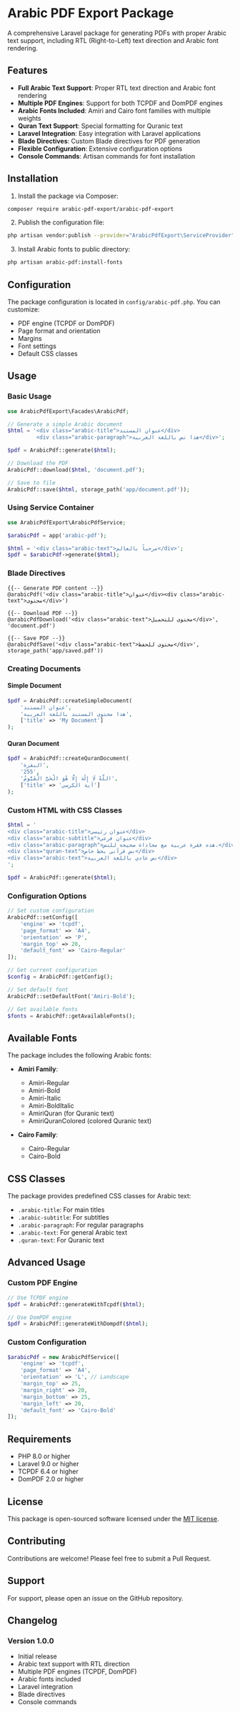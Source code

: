 # Arabic PDF Export Package

A comprehensive Laravel package for generating PDFs with proper Arabic text support, including RTL (Right-to-Left) text direction and Arabic font rendering.

## Features

- **Full Arabic Text Support**: Proper RTL text direction and Arabic font rendering
- **Multiple PDF Engines**: Support for both TCPDF and DomPDF engines
- **Arabic Fonts Included**: Amiri and Cairo font families with multiple weights
- **Quran Text Support**: Special formatting for Quranic text
- **Laravel Integration**: Easy integration with Laravel applications
- **Blade Directives**: Custom Blade directives for PDF generation
- **Flexible Configuration**: Extensive configuration options
- **Console Commands**: Artisan commands for font installation

## Installation

1. Install the package via Composer:

```bash
composer require arabic-pdf-export/arabic-pdf-export
```

2. Publish the configuration file:

```bash
php artisan vendor:publish --provider="ArabicPdfExport\ServiceProvider" --tag="config"
```

3. Install Arabic fonts to public directory:

```bash
php artisan arabic-pdf:install-fonts
```

## Configuration

The package configuration is located in `config/arabic-pdf.php`. You can customize:

- PDF engine (TCPDF or DomPDF)
- Page format and orientation
- Margins
- Font settings
- Default CSS classes

## Usage

### Basic Usage

```php
use ArabicPdfExport\Facades\ArabicPdf;

// Generate a simple Arabic document
$html = '<div class="arabic-title">عنوان المستند</div>
         <div class="arabic-paragraph">هذا نص باللغة العربية</div>';

$pdf = ArabicPdf::generate($html);

// Download the PDF
ArabicPdf::download($html, 'document.pdf');

// Save to file
ArabicPdf::save($html, storage_path('app/document.pdf'));
```

### Using Service Container

```php
use ArabicPdfExport\ArabicPdfService;

$arabicPdf = app('arabic-pdf');

$html = '<div class="arabic-text">مرحباً بالعالم</div>';
$pdf = $arabicPdf->generate($html);
```

### Blade Directives

```blade
{{-- Generate PDF content --}}
@arabicPdf('<div class="arabic-title">عنوان</div><div class="arabic-text">محتوى</div>')

{{-- Download PDF --}}
@arabicPdfDownload('<div class="arabic-text">محتوى للتحميل</div>', 'document.pdf')

{{-- Save PDF --}}
@arabicPdfSave('<div class="arabic-text">محتوى للحفظ</div>', storage_path('app/saved.pdf'))
```

### Creating Documents

#### Simple Document

```php
$pdf = ArabicPdf::createSimpleDocument(
    'عنوان المستند',
    'هذا محتوى المستند باللغة العربية',
    ['title' => 'My Document']
);
```

#### Quran Document

```php
$pdf = ArabicPdf::createQuranDocument(
    'البقرة',
    '255',
    'اللَّهُ لَا إِلَٰهَ إِلَّا هُوَ الْحَيُّ الْقَيُّومُ',
    ['title' => 'آية الكرسي']
);
```

### Custom HTML with CSS Classes

```php
$html = '
<div class="arabic-title">عنوان رئيسي</div>
<div class="arabic-subtitle">عنوان فرعي</div>
<div class="arabic-paragraph">هذه فقرة عربية مع محاذاة صحيحة للنص.</div>
<div class="quran-text">نص قرآني بخط خاص</div>
<div class="arabic-text">نص عادي باللغة العربية</div>
';

$pdf = ArabicPdf::generate($html);
```

### Configuration Options

```php
// Set custom configuration
ArabicPdf::setConfig([
    'engine' => 'tcpdf',
    'page_format' => 'A4',
    'orientation' => 'P',
    'margin_top' => 20,
    'default_font' => 'Cairo-Regular'
]);

// Get current configuration
$config = ArabicPdf::getConfig();

// Set default font
ArabicPdf::setDefaultFont('Amiri-Bold');

// Get available fonts
$fonts = ArabicPdf::getAvailableFonts();
```

## Available Fonts

The package includes the following Arabic fonts:

- **Amiri Family**:
  - Amiri-Regular
  - Amiri-Bold
  - Amiri-Italic
  - Amiri-BoldItalic
  - AmiriQuran (for Quranic text)
  - AmiriQuranColored (colored Quranic text)

- **Cairo Family**:
  - Cairo-Regular
  - Cairo-Bold

## CSS Classes

The package provides predefined CSS classes for Arabic text:

- `.arabic-title`: For main titles
- `.arabic-subtitle`: For subtitles
- `.arabic-paragraph`: For regular paragraphs
- `.arabic-text`: For general Arabic text
- `.quran-text`: For Quranic text

## Advanced Usage

### Custom PDF Engine

```php
// Use TCPDF engine
$pdf = ArabicPdf::generateWithTcpdf($html);

// Use DomPDF engine
$pdf = ArabicPdf::generateWithDompdf($html);
```

### Custom Configuration

```php
$arabicPdf = new ArabicPdfService([
    'engine' => 'tcpdf',
    'page_format' => 'A4',
    'orientation' => 'L', // Landscape
    'margin_top' => 25,
    'margin_right' => 20,
    'margin_bottom' => 25,
    'margin_left' => 20,
    'default_font' => 'Cairo-Bold'
]);
```

## Requirements

- PHP 8.0 or higher
- Laravel 9.0 or higher
- TCPDF 6.4 or higher
- DomPDF 2.0 or higher

## License

This package is open-sourced software licensed under the [MIT license](https://opensource.org/licenses/MIT).

## Contributing

Contributions are welcome! Please feel free to submit a Pull Request.

## Support

For support, please open an issue on the GitHub repository.

## Changelog

### Version 1.0.0
- Initial release
- Arabic text support with RTL direction
- Multiple PDF engines (TCPDF, DomPDF)
- Arabic fonts included
- Laravel integration
- Blade directives
- Console commands
